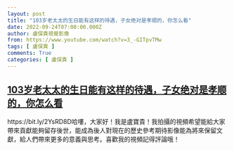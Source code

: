 ```yaml
---
layout: post
title: "103岁老太太的生日能有这样的待遇，子女绝对是孝顺的，你怎么看"
date: 2022-09-24T07:00:00.000Z
author: 盧保貴視覺影像
from: https://www.youtube.com/watch?v=3_-GITpvTMw
tags: [ 盧保貴 ]
comments: True
categories: [ 盧保貴 ]
---
```

<!--1664002800000-->
[103岁老太太的生日能有这样的待遇，子女绝对是孝顺的，你怎么看](https://www.youtube.com/watch?v=3_-GITpvTMw)
------

<div>
https://bit.ly/2YsRD8D哈嘍，大家好！我是盧寶貴！我拍攝的視頻希望能給大家帶來貢獻能夠留存後世，能成為後人對現在的歷史參考期待影像能為將來保留文獻，給人們帶來更多的意義與思考。喜歡我的視頻記得評論哦！
</div>
